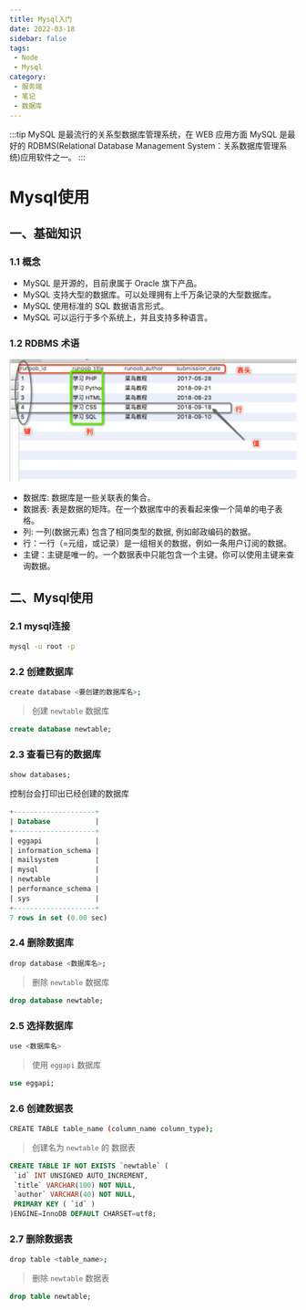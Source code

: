 ```yaml
---
title: Mysql入门
date: 2022-03-18
sidebar: false
tags:
 - Node
 - Mysql
category:
 - 服务端
 - 笔记
 - 数据库
---
```

:::tip
MySQL 是最流行的关系型数据库管理系统，在 WEB 应用方面 MySQL 是最好的 RDBMS(Relational Database Management System：关系数据库管理系统)应用软件之一。
:::
<!-- more -->

# Mysql使用
## 一、基础知识
### 1.1 概念
- MySQL 是开源的，目前隶属于 Oracle 旗下产品。
- MySQL 支持大型的数据库。可以处理拥有上千万条记录的大型数据库。
- MySQL 使用标准的 SQL 数据语言形式。
- MySQL 可以运行于多个系统上，并且支持多种语言。

### 1.2 RDBMS 术语
![RDMBS](https://raw.githubusercontent.com/EugenioCode/picBed/main/20220319223457.png)

- 数据库: 数据库是一些关联表的集合。
- 数据表: 表是数据的矩阵。在一个数据库中的表看起来像一个简单的电子表格。
- 列: 一列(数据元素) 包含了相同类型的数据, 例如邮政编码的数据。
- 行：一行（=元组，或记录）是一组相关的数据，例如一条用户订阅的数据。
- 主键：主键是唯一的。一个数据表中只能包含一个主键。你可以使用主键来查询数据。

## 二、Mysql使用

### 2.1 mysql连接
```bash
mysql -u root -p
```
### 2.2 创建数据库
```bash
create database <要创建的数据库名>;
```
> 创建 `newtable` 数据库
```sql
create database newtable;
```
### 2.3 查看已有的数据库
```sql
show databases;
```
控制台会打印出已经创建的数据库
```sql
+--------------------+
| Database           |
+--------------------+
| eggapi             |
| information_schema |
| mailsystem         |
| mysql              |
| newtable           |
| performance_schema |
| sys                |
+--------------------+
7 rows in set (0.00 sec)
```

### 2.4 删除数据库
```bash
drop database <数据库名>;
```
> 删除 `newtable` 数据库
```sql
drop database newtable;
```

### 2.5 选择数据库
```bash
use <数据库名>
```
> 使用 `eggapi` 数据库
```sql
use eggapi;
```
### 2.6 创建数据表
```bash
CREATE TABLE table_name (column_name column_type);
```
> 创建名为 `newtable` 的 数据表
```sql
CREATE TABLE IF NOT EXISTS `newtable` (
 `id` INT UNSIGNED AUTO_INCREMENT,
 `title` VARCHAR(100) NOT NULL,
 `author` VARCHAR(40) NOT NULL,
 PRIMARY KEY ( `id` )
)ENGINE=InnoDB DEFAULT CHARSET=utf8;
```

### 2.7 删除数据表
```bash
drop table <table_name>;
```
> 删除 `newtable` 数据表
```sql
drop table newtable;
```


